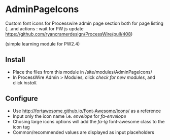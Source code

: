 AdminPageIcons
==============

Custom font icons for Processwire admin page section both for page listing
(...and actions : wait for PW js update https://github.com/ryancramerdesign/ProcessWire/pull/408)

(simple learning module for PW2.4)

## Install

- Place the files from this module in /site/modules/AdminPageIcons/
- In ProcessWire Admin > Modules, click *check for new modules*, and click *install*.

## Configure

- Use http://fortawesome.github.io/Font-Awesome/icons/ as a reference
- Input only the icon name i.e. *envelope* for *fa-envelope*
- Chosing large icons options will add the *fa-lg* font-awesome class to the icon tag
- Common/recommended values are displayed as input placeholders
